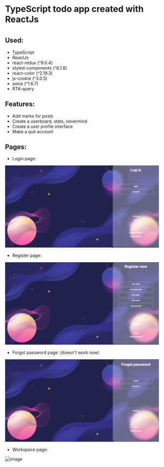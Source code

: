 <h1>TypeScript todo app created with ReactJs<h1/>

<h2>Used:</h2> 
<ul>
  <li>TypeScript</li>
  <li>ReactJs</li>
  <li>react-redux (^9.0.4) </li>
  <li>styled-components (^6.1.8)</li>
  <li>react-color (^2.19.3)</li>
  <li>js-cookie (^3.0.5)</li>
  <li>axios (^1.6.7)</li>
  <li>RTK-query</li>
</ul>

<h2>Features: </h2>
<ul>
  <li>Add marks for posts</li>
  <li>Create a userboard, stats, nevermind</li>
  <li>Create a user profile interface</li>
  <li>Make a quit account</li>
</ul>

<h2>Pages:</h2>
<ul>
  <li>Login page:</li>
</ul>

![login form](image.png)

<ul>
  <li>Register page:</li>
</ul>

![register form](image-1.png)

<ul>
  <li>Forgot password page: (doesn't work now)</li>
</ul>

![forgot password](image-2.png)

<ul>
  <li>Workspace page:</li>
</ul>

![image](https://github.com/vlad424/typescript-todo/assets/54576715/8b3a1841-1e9f-41c0-92b3-aa69855bcd52)

